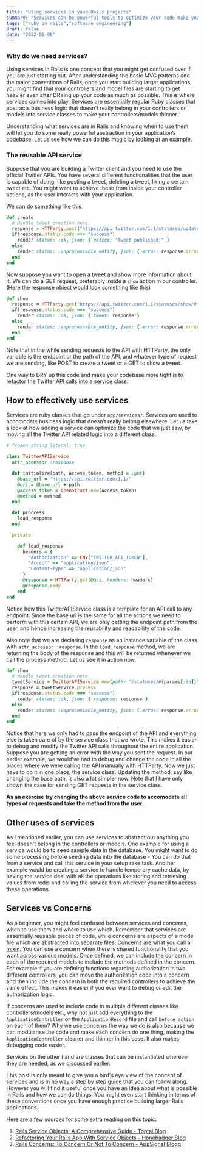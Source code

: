 ```yaml
---
title: "Using services in your Rails projects"
summary: "Services can be powerful tools to optimize your code make your life easier."
tags: ["ruby on rails","software engineering"]
draft: false
date: "2022-01-08"
---
```


### Why do we need services?

Using services in Rails is one concept that you might get confused over if you are just starting out. After understanding the basic MVC patterns and the major conventions of Rails, once you start building larger applications, you might find that your controllers and model files are starting to get heavier even after DRYing up your code as much as possible. This is where services comes into play. Services are essentially regular Ruby classes that abstracts business logic that doesn't really belong in your controllers or models into service classes to make your controllers/models thinner.

Understanding what services are in Rails and knowing when to use them will let you do some really powerful abstraction in your application’s codebase. Let us see how we can do this magic by looking at an example.

### The reusable API service

Suppose that you are building a Twitter client and you need to use the official Twitter APIs. You have several different functionalities that the user is capable of doing, like posting a tweet, deleting a tweet, liking a certain tweet etc. You might want to achieve these from inside your controller actions, as the user interacts with your application.

We can do something like this 

```ruby
def create
  # Handle tweet creation here
  response = HTTParty.post("https://api.twitter.com/1.1/statuses/update", tweet)
  if(response.status.code === "success")
    render status: :ok, json: { notice: "Tweet published!" }
  else
    render status: :unprocessable_entity, json: { error: response.error }
  end
end
```

Now suppose you want to open a tweet and show more information about it. We can do a GET request, preferably inside a `show` action in our controller. (Here the response object would look something like [this](https://developer.twitter.com/en/docs/twitter-api/v1/tweets/post-and-engage/api-reference/get-statuses-show-id#example-response))

```ruby
def show
  response = HTTParty.get("https://api.twitter.com/1.1/statuses/show/#{params[:id]}")
  if(response.status.code === "success")
    render status: :ok, json: { tweet: response }
  else
    render status: :unprocessable_entity, json: { error: response.error }
  end
end
```

Note that in the while sending requests to the API with HTTParty, the only variable is the endpoint or the path of the API, and whatever type of request we are sending, like POST to create a tweet or a GET to show a tweet.

One way to DRY up this code and make your codebase more tight is to refactor the Twitter API calls into a service class.

## How to effectively use services

Services are ruby classes that go under `app/services/`. Services are used to accomodate business logic that doesn’t really belong elsewhere. Let us take a look at how adding a service can optimize the code that we just saw, by moving all the Twitter API related logic into a different class.

```ruby
# frozen_string_literal: true

class TwitterAPIService
  attr_accessor :response

  def initialize(path, access_token, method = :get)
    @base_url = "https://api.twitter.com/1.1/"
    @uri = @base_url + path
    @access_token = OpenStruct.new(access_token)
    @method = method
  end

  def proccess
    load_response
  end

  private

    def load_response
      headers = {
        "Authorization" => ENV["TWITTER_API_TOKEN"],
        "Accept" => "application/json",
        "Content-Type" => "application/json"
      }
      @response = HTTParty.get(@uri, headers: headers)
      @response.body
    end
end
```

Notice how this TwitterAPIService class is a template for an API call to any endpoint. Since the base url is the same for all the actions we need to perform with this certain API, we are only getting the endpoint path from the user, and hence increasing the reusability and readability of the code.

Also note that we are declaring `response` as an instance variable of the class with `attr_accessor :response`. In the `load_response` method, we are returning the body of the response and this will be returned whenever we call the process method. Let us see it in action now.

```ruby
def show
  # Handle tweet creation here
  tweetService = TwitterAPIService.new(path: "/statuses/#{params[:id]}")
  response = tweetService.process
  if(response.status.code === "success")
    render status: :ok, json: { response: response }
  else
    render status: :unprocessable_entity, json: { error: response.error }
  end
end
```

Notice that here we only had to pass the endpoint of the API and everything else is taken care of by the service class that we wrote. This makes it easier to debug and modify the Twitter API calls throughout the entire application. Suppose you are getting an error with the way you sent the request. In our earlier example, we would’ve had to debug and change the code in all the places where we were calling the API manually with HTTParty. Now we just have to do it in one place, the service class. Updating the method, say like changing the base path, is also a lot simpler now. Note that I have only shown the case for sending GET requests in the service class. 

__As an exercise try changing the above service code to accomodate all types of requests and take the method from the user.__

## Other uses of services

As I mentioned earlier, you can use services to abstract out anything you feel doesn't belong in the controllers or models. One example for using a service would be to seed sample data in the database. You might want to do some processing before seeding data into the database - You can do that from a service and call this service in your setup rake task. Another example would be creating a service to handle temporary cache data, by having the service deal with all the operations like storing and retrieving values from redis and calling the service from wherever you need to access these operations.
## Services vs Concerns

As a beginner, you might feel confused between services and concerns, when to use them and where to use which. Remember that services are essentially reusable pieces of code, while concerns are aspects of a model file which are abstracted into separate files. Concerns are what you call a [mixin](https://en.wikipedia.org/wiki/Mixin). You can use a concern when there is shared functionality that you want across various models. Once defined, we can include the concern in each of the required models to include the methods defined in the concern. For example if you are defining functions regarding authorization in two different controllers, you can move the authorization code into a concern and then include the concern in both the required controllers to achieve the same effect. This makes it easier if you ever want to debug or edit the authorization logic.

If concerns are used to include code in multiple different classes like controllers/models etc., why not just add everything to the `ApplicationController` or the `ApplicationRecord` file and call `before_action` on each of them? Why we use concerns the way we do is also because we can modularise the code and make each concern do one thing, making the `ApplicationController` cleaner and thinner in this case. It also makes debugging code easier.

Services on the other hand are classes that can be instantiated wherever they are needed, as we discussed earlier.

This post is only meant to give you a bird's eye view of the concept of services and is in no way a step by step guide that you can follow along. However you will find it useful once you have an idea about what is possible in Rails and how we can do things. You might even start thinking in terms of these conventions once you have enough practice building larger Rails applications.

Here are a few sources for some extra reading on this topic:
1. [Rails Service Objects: A Comprehensive Guide - Toptal Blog](https://www.toptal.com/ruby-on-rails/rails-service-objects-tutorial)
2. [Refactoring Your Rails App With Service Objects - Honebadger Blog](https://www.honeybadger.io/blog/refactor-ruby-rails-service-object/)
3. [Rails Concerns: To Concern Or Not To Concern - AppSignal Blogg](https://blog.appsignal.com/2020/09/16/rails-concers-to-concern-or-not-to-concern.html)
